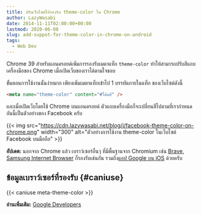 ```yaml
---
title: ปรับเว็บไซต์ให้รองรับ theme-color ใน Chrome
author: LazyWasabi
date: 2014-11-11T02:00:00+00:00
lastmod: 2020-06-08
slug: add-suppot-for-theme-color-in-chrome-on-android
tags:
  - Web Dev
---
```


Chrome 39 สำหรับแอนดรอยด์เพิ่มการรองรับเมตาแท็ก `theme-color` ทำให้สามารถปรับสีแถบเครื่องมือของ Chrome เมื่อเปิดเว็บของเราได้ตามใจชอบ

<!--more-->

ขั้นตอนการใช้งานนั้นง่ายมาก เพียงเพิ่มเมตาแท็กเข้าไป 1 บรรทัดภายในแท็ก ของเว็บไซต์ดังนี้

```html
<meta name="theme-color" content="#โค้ดสี" />
```

และเมื่อเปิดเว็บโดยใช้ Chrome บนแอนดรอยด์ ตัวแถบเครื่องมือก็จะเปลี่ยนสีไปตามที่เรากำหนด อันนี้เป็นตัวอย่างของ Facebook ครับ

{{< img src="https://cdn.lazywasabi.net/blog/i/facebook-theme-color-on-chrome.png" width="300" alt="ตัวอย่างการใช้งาน theme-color ในเว็บไซต์ Facebook บนมือถือ" >}}

**อัปเดต:** นอกจาก Chrome แล้ว เบราว์เซอร์อื่นๆ ที่มีพื้นฐานจาก Chromium เช่น [Brave](https://play.google.com/store/apps/details?id=com.brave.browser), [Samsung Internet Browser](https://play.google.com/store/apps/details?id=com.sec.android.app.sbrowser) ก็รองรับเช่นกัน รวมถึง[แอป Google บน iOS](https://dribbble.com/shots/1858627-iOS-Google-App-Colored-Headers) ด้วยครับ

## ข้อมูลเบราว์เซอร์ที่รองรับ {#caniuse}

{{< caniuse meta-theme-color >}}

**อ่านเพิ่มเติม:** [Google Developers](https://developers.google.com/web/updates/2014/11/Support-for-theme-color-in-Chrome-39-for-Android)
